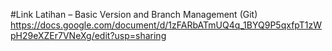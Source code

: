 #Link Latihan – Basic Version and Branch Management (Git)
https://docs.google.com/document/d/1zFARbATmUQ4q_1BYQ9P5qxfpT1zWpH29eXZEr7VNeXg/edit?usp=sharing